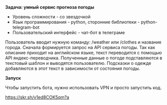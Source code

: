 **Задача: умный сервис прогноза погоды**
* Уровень сложности - со звездочкой
* Язык программирования - python, сторонние библиотеки - python-telegram-bot
* Пользовательский интерфейс - чат-бот в телеграме

Пользователь вводит нужную команду: /weather или /clothes и название города. 
Сначала формируется запрос на API сервиса погоды.
Так как описание приходит на английском языке, текст переводится с помощью API яндекс-переводчика. 
Полученные данные о погоде подставляются в текстовый шаблон и выводятся пользователю. 
Подсказки о одежде добавляются в этот текст в зависимости от состояния погоды.

**Запуск**

Чтобы запустить бота, нужно использовать VPN и просто запустить код.

https://skr.sh/v1ed8COK5qm?a
